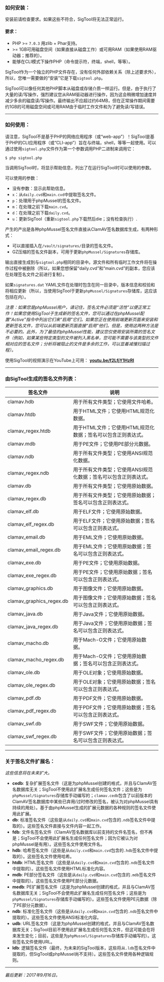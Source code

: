 ### 如何安装：

安装前请检查要求。​如果这些不符合，SigTool将无法正常运行。

#### 要求：
- PHP &gt;= `7.0.3` 用zlib + Phar支持。
- &gt;= 1GB可用磁盘空间（如果直接从磁盘工作）或可用RAM（如果使用RAM驱动器；推荐的）。
- 能够在CLI模式下操作PHP（命令提示符，终端，shell，等等）。

SigTool作为一个独立的PHP文件存在，没有任何外部依赖关系（除上述要求外），所以，您唯一需要做的“安装”它是下载`sigtool.php`。

SigTool可以像任何其他PHP脚本从磁盘或存储介质一样运行。​但是，由于执行了大量的读/写操作，强烈建议您从RAM驱动器进行操作，因为这会稍微增加速度并减少多余的磁盘读/写操作。​最终输出不应超过约64MB，但在正常操作期间需要约1GB的可用磁盘空间或可用RAM由于临时工作文件和为了避免读/写错误。

---


### 如何使用：

请注意，SigTool不是基于PHP的网络应用程序（或“web-app”）！​SigTool是基于PHP的CLI应用程序（或“CLI-app”）旨在与终端，shell，等等一起使用。​可以通过使用`sigtool.php`文件作为第一个参数调用PHP二进制来调用它：

`$ php sigtool.php`

当调用SigTool时，将显示帮助信息，列出了在运行SigTool时可以使用的参数。

可以使用的参数：
- 没有参数：显示此帮助信息。
- `x`：从`daily.cvd`和`main.cvd`中提取签名文件。
- `p`：处理用于phpMussel的签名文件。
- `m`：在处理之前下载`main.cvd`。
- `d`：在处理之前下载`daily.cvd`。
- `u`：更新SigTool（重新`sigtool.php`下载然后die；没有检查执行）.

产生的产出是各种phpMussel签名文件直接从ClamAV签名数据库生成，有两种形式：
- 可以直接插入在`/vault/signatures/`目录的签名文件。
- GZ压缩的签名文件副本，可用于更新`phpMussel/Signatures`存储库。

输出直接生成到与`sigtool.php`相同的目录中。​源文件和所有临时工作文件将在操作过程中被删除（所以，如果您想保留“daily.cvd”和“main.cvd”的副本，您应该在处理签名文件之前进行复制）。

如果`signatures.dat` YAML文件在处理时包含在同一目录中，版本信息和校验和将相应更新（所以，当使用SigTool于更新`phpMussel/Signatures`存储库，这应该包括在内）。

*注意：如果您是phpMussel用户，请记住，签名文件必须是“活性”以便正常工作！​如果您使用SigTool于生成新的签名文件，您可以通过在phpMussel配置“Active”指令中列出它们来“启用”它们。​如果您正在使用前端更新页面来安装和更新签名文件，您可以从前端更新页面直接“启用”他们。​但是，使用这两种方法是不必要的。​此外，为了最佳的phpMussel性能，建议您仅使用安装所需的签名文件（例如，如果某些特定类型的文件被列入黑名单，您可能不需要与该类型的文件相对应的签名文件；​分析将被阻止的文件是多余的工作，可以显着减慢扫描过程）。*

使用SigTool的视频演示在YouTube上可用： __[youtu.be/f2LfjY1HzRI](https://youtu.be/f2LfjY1HzRI)__

---


### 由SigTool生成的签名文件列表：
签名文件 | 说明
---|---
clamav.hdb | 用于所有文件类型；它使用文件哈希。
clamav.htdb | 用于HTML文件；它使用HTML规范化数据。
clamav_regex.htdb | 用于HTML文件；它使用HTML规范化数据；签名可以包含正则表达式。
clamav.mdb | 用于PE文件；它使用PE部分元数据。
clamav.ndb | 用于所有文件类型；它使用ANSI规范化数据。
clamav_regex.ndb | 用于所有文件类型；它使用ANSI规范化数据；签名可以包含正则表达式。
clamav.db | 用于所有文件类型；它使用原始数据。
clamav_regex.db | 用于所有文件类型；它使用原始数据；签名可以包含正则表达式。
clamav_elf.db | 用于ELF文件；它使用原始数据。
clamav_elf_regex.db | 用于ELF文件；它使用原始数据；签名可以包含正则表达式。
clamav_email.db | 用于EML文件；它使用原始数据。
clamav_email_regex.db | 用于EML文件；它使用原始数据；签名可以包含正则表达式。
clamav_exe.db | 用于PE文件；它使用原始数据。
clamav_exe_regex.db | 用于PE文件；它使用原始数据；签名可以包含正则表达式。
clamav_graphics.db | 用于图像文件；它使用原始数据。
clamav_graphics_regex.db | 用于图像文件；它使用原始数据；签名可以包含正则表达式。
clamav_java.db | 用于Java文件；它使用原始数据。
clamav_java_regex.db | 用于Java文件；它使用原始数据；签名可以包含正则表达式。
clamav_macho.db | 用于Mach-O文件；它使用原始数据。
clamav_macho_regex.db | 用于Mach-O文件；它使用原始数据；签名可以包含正则表达式。
clamav_ole.db | 用于OLE对象；它使用原始数据。
clamav_ole_regex.db | 用于OLE对象；它使用原始数据；签名可以包含正则表达式。
clamav_pdf.db | 用于PDF文件；它使用原始数据。
clamav_pdf_regex.db | 用于PDF文件；它使用原始数据；签名可以包含正则表达式。
clamav_swf.db | 用于SWF文件；它使用原始数据。
clamav_swf_regex.db | 用于SWF文件；它使用原始数据；签名可以包含正则表达式。

---


### 关于签名文件扩展名：
*这些信息将在未来扩大。*

- __cedb__: 复杂扩展签名文件（这是为phpMussel创建的格式，并且与ClamAV签名数据库无关；​SigTool不使用此扩展名生成任何签名文件；​这些是为`phpMussel/Signatures`存储库手动编写的；​`clamav.cedb`包含了以前版本的ClamAV签名数据库中某些已弃用/过时修改的签名，​被认为对phpMussel具有持续的用处）。​基于由phpMussel生成的扩展元数据的各种规则的签名文件使用此扩展。
- __db__: 标准签名文件（这些是从`daily.cvd`和`main.cvd`包含的`.ndb`签名文件中提取的）。​这些签名文件直接与文件内容一起工作。
- __fdb__: 文件名签名文件（ClamAV签名数据库以前支持的文件名签名，但不再是；​SigTool不会使用此扩展名生成任何签名文件；​因为它被认为对phpMussel是有用）。​这些签名文件使用文件名。
- __hdb__: 哈希签名文件（这些是从`daily.cvd`和`main.cvd`包含的`.hdb`签名文件中提取的）。​这些签名文件使用哈希。
- __htdb__: HTML签名文件（这些是从`daily.cvd`和`main.cvd`包含的`.ndb`签名文件中提取的）。​这些签名文件使用HTML标准化内容。
- __mdb__: PE部分签名文件（这些是从`daily.cvd`和`main.cvd`包含的`.mdb`签名文件中提取的）。​这些签名文件使用PE部分元数据。
- __medb__: PE扩展签名文件（这是为phpMussel创建的格式，并且与ClamAV签名数据库无关；​SigTool不会使用此扩展名生成任何签名文件；​这些是为`phpMussel/Signatures`存储库手动编写的）。​这些签名文件使用PE元数据（除了PE部分元数据）。
- __ndb__: 标准化签名文件（这些是从`daily.cvd`和`main.cvd`包含的`.ndb`签名文件中提取的）。​这些签名文件使用ANSI标准化内容。
- __udb__: URL签名文件（这是为phpMussel创建的格式，并且与ClamAV签名数据库无关；​SigTool目前不使用此扩展名生成任何签名文件，但这可能会在将来发生变化；目前，这些是为`phpMussel/Signatures`存储库手动编写的）。​这些签名文件使用URL。
- __ldb__: 逻辑签名文件（最终，为未来的SigTool版本，这些将从`.ldb`签名文件中提取的，但SigTool或phpMussel尚不支持）。​这些签名文件使用各种逻辑规则。


---


*最后更新：2017年9月16日。*
